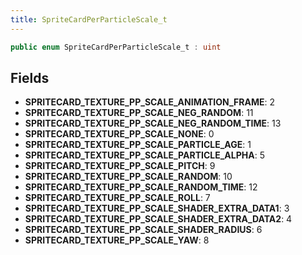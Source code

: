 ```yaml
---
title: SpriteCardPerParticleScale_t
---
```


```csharp
public enum SpriteCardPerParticleScale_t : uint
```

## Fields

- **SPRITECARD_TEXTURE_PP_SCALE_ANIMATION_FRAME**: 2
- **SPRITECARD_TEXTURE_PP_SCALE_NEG_RANDOM**: 11
- **SPRITECARD_TEXTURE_PP_SCALE_NEG_RANDOM_TIME**: 13
- **SPRITECARD_TEXTURE_PP_SCALE_NONE**: 0
- **SPRITECARD_TEXTURE_PP_SCALE_PARTICLE_AGE**: 1
- **SPRITECARD_TEXTURE_PP_SCALE_PARTICLE_ALPHA**: 5
- **SPRITECARD_TEXTURE_PP_SCALE_PITCH**: 9
- **SPRITECARD_TEXTURE_PP_SCALE_RANDOM**: 10
- **SPRITECARD_TEXTURE_PP_SCALE_RANDOM_TIME**: 12
- **SPRITECARD_TEXTURE_PP_SCALE_ROLL**: 7
- **SPRITECARD_TEXTURE_PP_SCALE_SHADER_EXTRA_DATA1**: 3
- **SPRITECARD_TEXTURE_PP_SCALE_SHADER_EXTRA_DATA2**: 4
- **SPRITECARD_TEXTURE_PP_SCALE_SHADER_RADIUS**: 6
- **SPRITECARD_TEXTURE_PP_SCALE_YAW**: 8

